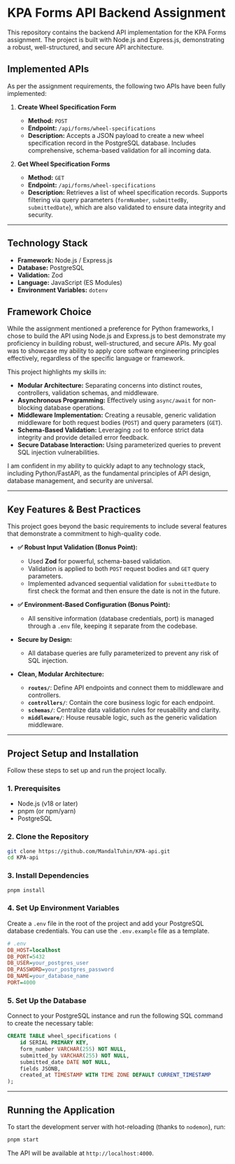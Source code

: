 # KPA Forms API Backend Assignment

This repository contains the backend API implementation for the KPA Forms assignment. The project is built with Node.js and Express.js, demonstrating a robust, well-structured, and secure API architecture.

## Implemented APIs

As per the assignment requirements, the following two APIs have been fully implemented:

1.  **Create Wheel Specification Form**

    - **Method:** `POST`
    - **Endpoint:** `/api/forms/wheel-specifications`
    - **Description:** Accepts a JSON payload to create a new wheel specification record in the PostgreSQL database. Includes comprehensive, schema-based validation for all incoming data.

2.  **Get Wheel Specification Forms**
    - **Method:** `GET`
    - **Endpoint:** `/api/forms/wheel-specifications`
    - **Description:** Retrieves a list of wheel specification records. Supports filtering via query parameters (`formNumber`, `submittedBy`, `submittedDate`), which are also validated to ensure data integrity and security.

---

## Technology Stack

- **Framework:** Node.js / Express.js
- **Database:** PostgreSQL
- **Validation:** Zod
- **Language:** JavaScript (ES Modules)
- **Environment Variables:** `dotenv`

## Framework Choice

While the assignment mentioned a preference for Python frameworks, I chose to build the API using Node.js and Express.js to best demonstrate my proficiency in building robust, well-structured, and secure APIs. My goal was to showcase my ability to apply core software engineering principles effectively, regardless of the specific language or framework.

This project highlights my skills in:

- **Modular Architecture:** Separating concerns into distinct routes, controllers, validation schemas, and middleware.
- **Asynchronous Programming:** Effectively using `async/await` for non-blocking database operations.
- **Middleware Implementation:** Creating a reusable, generic validation middleware for both request bodies (`POST`) and query parameters (`GET`).
- **Schema-Based Validation:** Leveraging `zod` to enforce strict data integrity and provide detailed error feedback.
- **Secure Database Interaction:** Using parameterized queries to prevent SQL injection vulnerabilities.

I am confident in my ability to quickly adapt to any technology stack, including Python/FastAPI, as the fundamental principles of API design, database management, and security are universal.

---

## Key Features & Best Practices

This project goes beyond the basic requirements to include several features that demonstrate a commitment to high-quality code.

- **✅ Robust Input Validation (Bonus Point):**

  - Used **Zod** for powerful, schema-based validation.
  - Validation is applied to both `POST` request bodies and `GET` query parameters.
  - Implemented advanced sequential validation for `submittedDate` to first check the format and then ensure the date is not in the future.

- **✅ Environment-Based Configuration (Bonus Point):**

  - All sensitive information (database credentials, port) is managed through a `.env` file, keeping it separate from the codebase.

- **Secure by Design:**

  - All database queries are fully parameterized to prevent any risk of SQL injection.

- **Clean, Modular Architecture:**
  - **`routes/`**: Define API endpoints and connect them to middleware and controllers.
  - **`controllers/`**: Contain the core business logic for each endpoint.
  - **`schemas/`**: Centralize data validation rules for reusability and clarity.
  - **`middleware/`**: House reusable logic, such as the generic validation middleware.

---

## Project Setup and Installation

Follow these steps to set up and run the project locally.

### 1. Prerequisites

- Node.js (v18 or later)
- pnpm (or npm/yarn)
- PostgreSQL

### 2. Clone the Repository

```bash
git clone https://github.com/MandalTuhin/KPA-api.git
cd KPA-api
```

### 3. Install Dependencies

```bash
pnpm install
```

### 4. Set Up Environment Variables

Create a `.env` file in the root of the project and add your PostgreSQL database credentials. You can use the `.env.example` file as a template.

```ini
# .env
DB_HOST=localhost
DB_PORT=5432
DB_USER=your_postgres_user
DB_PASSWORD=your_postgres_password
DB_NAME=your_database_name
PORT=4000
```

### 5. Set Up the Database

Connect to your PostgreSQL instance and run the following SQL command to create the necessary table:

```sql
CREATE TABLE wheel_specifications (
    id SERIAL PRIMARY KEY,
    form_number VARCHAR(255) NOT NULL,
    submitted_by VARCHAR(255) NOT NULL,
    submitted_date DATE NOT NULL,
    fields JSONB,
    created_at TIMESTAMP WITH TIME ZONE DEFAULT CURRENT_TIMESTAMP
);
```

---

## Running the Application

To start the development server with hot-reloading (thanks to `nodemon`), run:

```bash
pnpm start
```

The API will be available at `http://localhost:4000`.
